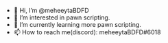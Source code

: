 - 👋 Hi, I’m @meheeytaBDFD
- 👀 I’m interested in pawn scripting.
- 🌱 I’m currently learning more pawn scripting.
- 📫 How to reach me(discord): meheeytaBDFD#6018
